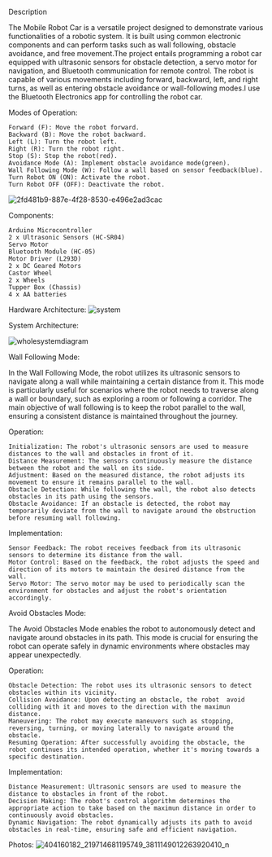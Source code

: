 Description

The Mobile Robot Car is a versatile project designed to demonstrate various functionalities of a robotic system. It is built using common electronic components and can perform tasks such as wall following, obstacle avoidance, and free movement.The project entails programming a robot car equipped with ultrasonic sensors for obstacle detection, a servo motor for navigation, and Bluetooth communication for remote control. The robot is capable of various movements including forward, backward, left, and right turns, as well as entering obstacle avoidance or wall-following modes.I use the Bluetooth Electronics app for controlling  the robot car.

Modes of Operation:

    Forward (F): Move the robot forward.
    Backward (B): Move the robot backward.
    Left (L): Turn the robot left.
    Right (R): Turn the robot right.
    Stop (S): Stop the robot(red).
    Avoidance Mode (A): Implement obstacle avoidance mode(green).
    Wall Following Mode (W): Follow a wall based on sensor feedback(blue).
    Turn Robot ON (ON): Activate the robot.
    Turn Robot OFF (OFF): Deactivate the robot.
    

![2fd481b9-887e-4f28-8530-e496e2ad3cac](https://github.com/palpatinedude/Delfi---Small-Robot/assets/117318107/59d41e22-7f2c-4cca-81d9-e8a77e3253e6)


Components:

    Arduino Microcontroller
    2 x Ultrasonic Sensors (HC-SR04)
    Servo Motor
    Bluetooth Module (HC-05)
    Motor Driver (L293D) 
    2 x DC Geared Motors
    Castor Wheel
    2 x Wheels
    Tupper Box (Chassis)
    4 x AA batteries

    

Hardware Architecture:
![system](https://github.com/palpatinedude/Delfi---Small-Robot/assets/117318107/3f96b5bd-3b04-4764-ba1b-b04220e868c4)

System Architecture:

![wholesystemdiagram](https://github.com/palpatinedude/Delfi---Small-Robot/assets/117318107/b5ab3269-bc6a-4af0-ad63-ab4d2f3a762d)


Wall Following Mode:

In the Wall Following Mode, the robot utilizes its ultrasonic sensors to navigate along a wall while maintaining a certain distance from it. This mode is particularly useful for scenarios where the robot needs to traverse along a wall or boundary, such as exploring a room or following a corridor. The main objective of wall following is to keep the robot parallel to the wall, ensuring a consistent distance is maintained throughout the journey.

Operation:

    Initialization: The robot's ultrasonic sensors are used to measure distances to the wall and obstacles in front of it.
    Distance Measurement: The sensors continuously measure the distance between the robot and the wall on its side.
    Adjustment: Based on the measured distance, the robot adjusts its movement to ensure it remains parallel to the wall.
    Obstacle Detection: While following the wall, the robot also detects obstacles in its path using the sensors.
    Obstacle Avoidance: If an obstacle is detected, the robot may temporarily deviate from the wall to navigate around the obstruction before resuming wall following.

Implementation:

    Sensor Feedback: The robot receives feedback from its ultrasonic sensors to determine its distance from the wall.
    Motor Control: Based on the feedback, the robot adjusts the speed and direction of its motors to maintain the desired distance from the wall.
    Servo Motor: The servo motor may be used to periodically scan the environment for obstacles and adjust the robot's orientation accordingly.

Avoid Obstacles Mode:

The Avoid Obstacles Mode enables the robot to autonomously detect and navigate around obstacles in its path. This mode is crucial for ensuring the robot can operate safely in dynamic environments where obstacles may appear unexpectedly.

Operation:

    Obstacle Detection: The robot uses its ultrasonic sensors to detect obstacles within its vicinity.
    Collision Avoidance: Upon detecting an obstacle, the robot  avoid colliding with it and moves to the direction with the maximun distance.
    Maneuvering: The robot may execute maneuvers such as stopping, reversing, turning, or moving laterally to navigate around the obstacle.
    Resuming Operation: After successfully avoiding the obstacle, the robot continues its intended operation, whether it's moving towards a specific destination.

Implementation:

    Distance Measurement: Ultrasonic sensors are used to measure the distance to obstacles in front of the robot.
    Decision Making: The robot's control algorithm determines the appropriate action to take based on the maximun distance in order to continuously avoid obstacles.
    Dynamic Navigation: The robot dynamically adjusts its path to avoid obstacles in real-time, ensuring safe and efficient navigation.

Photos:
![404160182_219714681195749_3811149012263920410_n](https://github.com/palpatinedude/Delfi---Small-Robot/assets/117318107/2b3df04a-5a43-415b-8a9d-c0c6f8675aee)




